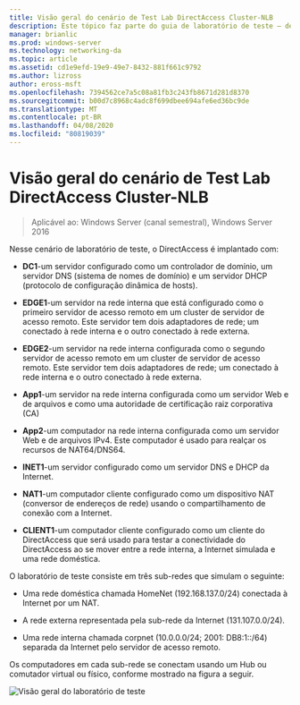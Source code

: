 ```yaml
---
title: Visão geral do cenário de Test Lab DirectAccess Cluster-NLB
description: Este tópico faz parte do guia de laboratório de teste – demonstre o DirectAccess em um cluster com o NLB do Windows para Windows Server 2016
manager: brianlic
ms.prod: windows-server
ms.technology: networking-da
ms.topic: article
ms.assetid: cd1e9efd-19e9-49e7-8432-881f661c9792
ms.author: lizross
author: eross-msft
ms.openlocfilehash: 7394562ce7a5c08a81fb3c243fb8671d281d8370
ms.sourcegitcommit: b00d7c8968c4adc8f699dbee694afe6ed36bc9de
ms.translationtype: MT
ms.contentlocale: pt-BR
ms.lasthandoff: 04/08/2020
ms.locfileid: "80819039"
---
```

# <a name="overview-of-the-directaccess-cluster-nlb-test-lab-scenario"></a>Visão geral do cenário de Test Lab DirectAccess Cluster-NLB

>Aplicável ao: Windows Server (canal semestral), Windows Server 2016

Nesse cenário de laboratório de teste, o DirectAccess é implantado com:  
  
-   **DC1**-um servidor configurado como um controlador de domínio, um servidor DNS (sistema de nomes de domínio) e um servidor DHCP (protocolo de configuração dinâmica de hosts).  
  
-   **EDGE1**-um servidor na rede interna que está configurado como o primeiro servidor de acesso remoto em um cluster de servidor de acesso remoto. Este servidor tem dois adaptadores de rede; um conectado à rede interna e o outro conectado à rede externa.  
  
-   **EDGE2**-um servidor na rede interna configurada como o segundo servidor de acesso remoto em um cluster de servidor de acesso remoto. Este servidor tem dois adaptadores de rede; um conectado à rede interna e o outro conectado à rede externa.  
  
-   **App1**-um servidor na rede interna configurada como um servidor Web e de arquivos e como uma autoridade de certificação raiz corporativa (CA)  
  
-   **App2**-um computador na rede interna configurada como um servidor Web e de arquivos IPv4. Este computador é usado para realçar os recursos de NAT64/DNS64.  
  
-   **INET1**-um servidor configurado como um servidor DNS e DHCP da Internet.  
  
-   **NAT1**-um computador cliente configurado como um dispositivo NAT (conversor de endereços de rede) usando o compartilhamento de conexão com a Internet.  
  
-   **CLIENT1**-um computador cliente configurado como um cliente do DirectAccess que será usado para testar a conectividade do DirectAccess ao se mover entre a rede interna, a Internet simulada e uma rede doméstica.  
  
O laboratório de teste consiste em três sub-redes que simulam o seguinte:  
  
-   Uma rede doméstica chamada HomeNet (192.168.137.0/24) conectada à Internet por um NAT.  
  
-   A rede externa representada pela sub-rede da Internet (131.107.0.0/24).  
  
-   Uma rede interna chamada corpnet (10.0.0.0/24; 2001: DB8:1::/64) separada da Internet pelo servidor de acesso remoto.  
  
Os computadores em cada sub-rede se conectam usando um Hub ou comutador virtual ou físico, conforme mostrado na figura a seguir.  
  
![Visão geral do laboratório de teste](../../../media/Overview-of-the-Test-Lab-Scenario_5/TLG_DA_Cluster.png)  
  


